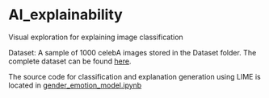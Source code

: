 # AI_explainability
Visual exploration for explaining image classification

Dataset: A sample of 1000 celebA images stored in the Dataset folder. The complete dataset can be found [here](https://www.kaggle.com/jessicali9530/celeba-dataset).

The source code for classification and explanation generation using LIME is located in [gender_emotion_model.ipynb](../master/face_classification/src/gender_emotion_model.ipynb)

